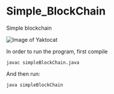 # Simple_BlockChain
Simple blockchain

![Image of Yaktocat](https://blog.mdcloud.es/wp-content/uploads/2017/04/Blockchain-twitter-1024x512.png)

In order to run the program, first compile

```
javac simpleBlockChain.java
```

And then run:


```
java simpleBlockChain
```
